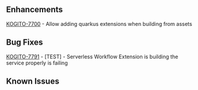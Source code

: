 <!-- Keep them in alphabetical order -->
## Enhancements
[KOGITO-7700](https://issues.redhat.com/browse/KOGITO-7700) - Allow adding quarkus extensions when building from assets

## Bug Fixes
[KOGITO-7791](https://issues.redhat.com/browse/KOGITO-7791) - [TEST] - Serverless Workflow Extension is building the service properly is failing

## Known Issues

